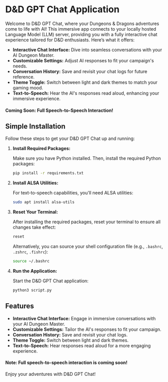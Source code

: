 # D&D GPT Chat Application

Welcome to D&D GPT Chat, where your Dungeons & Dragons adventures come to life with AI! This immersive app connects to your locally hosted Language Model (LLM) server, providing you with a fully interactive chat experience tailored for D&D enthusiasts. Here’s what it offers:

- **Interactive Chat Interface:** Dive into seamless conversations with your AI Dungeon Master.
- **Customizable Settings:** Adjust AI responses to fit your campaign's needs.
- **Conversation History:** Save and revisit your chat logs for future reference.
- **Theme Toggle:** Switch between light and dark themes to match your gaming mood.
- **Text-to-Speech:** Hear the AI's responses read aloud, enhancing your immersive experience.

#### Coming Soon: Full Speech-to-Speech Interaction!

## Simple Installation

Follow these steps to get your D&D GPT Chat up and running:

1. **Install Required Packages:**

   Make sure you have Python installed. Then, install the required Python packages:

   ```bash
   pip install -r requirements.txt
   ```

2. **Install ALSA Utilities:**

   For text-to-speech capabilities, you'll need ALSA utilities:

   ```bash
   sudo apt install alsa-utils
   ```

3. **Reset Your Terminal:**

   After installing the required packages, reset your terminal to ensure all changes take effect:

   ```bash
   reset
   ```

   Alternatively, you can source your shell configuration file (e.g., `.bashrc`, `.zshrc`, `.fishrc`):

   ```bash
   source ~/.bashrc
   ```

4. **Run the Application:**

   Start the D&D GPT Chat application:

   ```bash
   python3 script.py
   ```

## Features

- **Interactive Chat Interface:** Engage in immersive conversations with your AI Dungeon Master.
- **Customizable Settings:** Tailor the AI's responses to fit your campaign.
- **Conversation History:** Save and revisit your chat logs.
- **Theme Toggle:** Switch between light and dark themes.
- **Text-to-Speech:** Hear responses read aloud for a more engaging experience.

#### Note: Full speech-to-speech interaction is coming soon!

Enjoy your adventures with D&D GPT Chat!
